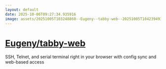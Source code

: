 ```yaml
---
layout: default
date: 2025-10-06T09:27:34.935916
image: assets/20251005T103248860--Eugeny--tabby-web--20251005T104239493--cropped.png
---
```


# [Eugeny/tabby-web](https://github.com/Eugeny/tabby-web)

SSH, Telnet, and serial terminal right in your browser with config sync and web-based access
